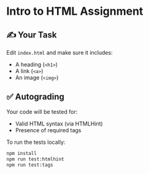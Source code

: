 # Intro to HTML Assignment

## ✍️ Your Task
Edit `index.html` and make sure it includes:
- A heading (`<h1>`)
- A link (`<a>`)
- An image (`<img>`)

## ✅ Autograding
Your code will be tested for:
- Valid HTML syntax (via HTMLHint)
- Presence of required tags

To run the tests locally:
```bash
npm install
npm run test:htmlhint
npm run test:tags
